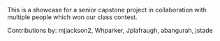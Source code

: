 This is a showcase for a senior capstone project in collaboration with multiple people which won our class contest.

Contributions by:
mjjackson2,
Whparker,
Jplafraugh,
abangurah,
jstade


